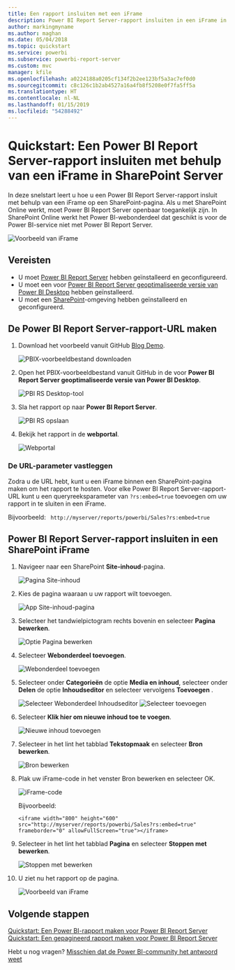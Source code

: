 ```yaml
---
title: Een rapport insluiten met een iFrame
description: Power BI Report Server-rapport insluiten in een iFrame in SharePoint Server
author: markingmyname
ms.author: maghan
ms.date: 05/04/2018
ms.topic: quickstart
ms.service: powerbi
ms.subservice: powerbi-report-server
ms.custom: mvc
manager: kfile
ms.openlocfilehash: a0224188a0205cf134f2b2ee123bf5a3ac7ef0d0
ms.sourcegitcommit: c8c126c1b2ab4527a16a4fb8f5208e0f7fa5ff5a
ms.translationtype: HT
ms.contentlocale: nl-NL
ms.lasthandoff: 01/15/2019
ms.locfileid: "54288492"
---
```

# <a name="quickstart-embed-a-power-bi-report-server-report-using-an-iframe-in-sharepoint-server"></a>Quickstart: Een Power BI Report Server-rapport insluiten met behulp van een iFrame in SharePoint Server

In deze snelstart leert u hoe u een Power BI Report Server-rapport insluit met behulp van een iFrame op een SharePoint-pagina. Als u met SharePoint Online werkt, moet Power BI Report Server openbaar toegankelijk zijn. In SharePoint Online werkt het Power BI-webonderdeel dat geschikt is voor de Power BI-service niet met Power BI Report Server. 

![Voorbeeld van iFrame](media/quickstart-embed/quickstart_embed_01.png)
## <a name="prerequisites"></a>Vereisten
* U moet [Power BI Report Server](https://powerbi.microsoft.com/en-us/report-server/) hebben geïnstalleerd en geconfigureerd.
* U moet een voor [Power BI Report Server geoptimaliseerde versie van Power BI Desktop](install-powerbi-desktop.md) hebben geïnstalleerd.
* U moet een [SharePoint](https://docs.microsoft.com/sharepoint/install/install)-omgeving hebben geïnstalleerd en geconfigureerd.

## <a name="creating-the-power-bi-report-server-report-url"></a>De Power BI Report Server-rapport-URL maken

1. Download het voorbeeld vanuit GitHub [Blog Demo](https://github.com/Microsoft/powerbi-desktop-samples).

    ![PBIX-voorbeeldbestand downloaden](media/quickstart-embed/quickstart_embed_14.png)

2. Open het PBIX-voorbeeldbestand vanuit GitHub in de voor **Power BI Report Server geoptimaliseerde versie van Power BI Desktop**.

    ![PBI RS Desktop-tool](media/quickstart-embed/quickstart_embed_02.png)

3. Sla het rapport op naar **Power BI Report Server**. 

    ![PBI RS opslaan](media/quickstart-embed/quickstart_embed_03.png)

4. Bekijk het rapport in de **webportal**.

    ![Webportal](media/quickstart-embed/quickstart_embed_04.png)

### <a name="capturing-the-url-parameter"></a>De URL-parameter vastleggen

Zodra u de URL hebt, kunt u een iFrame binnen een SharePoint-pagina maken om het rapport te hosten. Voor elke Power BI Report Server-rapport-URL kunt u een queryreeksparameter van `?rs:embed=true` toevoegen om uw rapport in te sluiten in een iFrame. 

   Bijvoorbeeld:
    ``` 
    http://myserver/reports/powerbi/Sales?rs:embed=true
    ```
## <a name="embedding-a-power-bi-report-server-report-in-a-sharepoint-iframe"></a>Power BI Report Server-rapport insluiten in een SharePoint iFrame

1. Navigeer naar een SharePoint **Site-inhoud**-pagina.

    ![Pagina Site-inhoud](media/quickstart-embed/quickstart_embed_05.png)

2. Kies de pagina waaraan u uw rapport wilt toevoegen.

    ![App Site-inhoud-pagina](media/quickstart-embed/quickstart_embed_06.png)

3. Selecteer het tandwielpictogram rechts bovenin en selecteer **Pagina bewerken**.

    ![Optie Pagina bewerken](media/quickstart-embed/quickstart_embed_07.png)

4. Selecteer **Webonderdeel toevoegen**.

    ![Webonderdeel toevoegen](media/quickstart-embed/quickstart_embed_08.png)

5. Selecteer onder **Categorieën** de optie **Media en inhoud**, selecteer onder **Delen** de optie **Inhoudseditor** en selecteer vervolgens **Toevoegen** .

    ![Selecteer Webonderdeel Inhoudseditor](media/quickstart-embed/quickstart_embed_09.png) ![Selecteer toevoegen](media/quickstart-embed/quickstart_embed_091.png)

6. Selecteer **Klik hier om nieuwe inhoud toe te voegen**.

    ![Nieuwe inhoud toevoegen](media/quickstart-embed/quickstart_embed_10.png)

7. Selecteer in het lint het tabblad **Tekstopmaak** en selecteer **Bron bewerken**.

     ![Bron bewerken](media/quickstart-embed/quickstart_embed_11.png)

8. Plak uw iFrame-code in het venster Bron bewerken en selecteer OK.

    ![iFrame-code](media/quickstart-embed/quickstart_embed_12.png)

     Bijvoorbeeld:
     ```
     <iframe width="800" height="600" src="http://myserver/reports/powerbi/Sales?rs:embed=true" frameborder="0" allowFullScreen="true"></iframe>
     ```

9. Selecteer in het lint het tabblad **Pagina** en selecteer **Stoppen met bewerken**.

    ![Stoppen met bewerken](media/quickstart-embed/quickstart_embed_13.png)

10. U ziet nu het rapport op de pagina.

    ![Voorbeeld van iFrame](media/quickstart-embed/quickstart_embed_01.png)

## <a name="next-steps"></a>Volgende stappen

[Quickstart: Een Power BI-rapport maken voor Power BI Report Server](quickstart-create-powerbi-report.md)  
[Quickstart: Een gepagineerd rapport maken voor Power BI Report Server](quickstart-create-paginated-report.md)  

Hebt u nog vragen? [Misschien dat de Power BI-community het antwoord weet](https://community.powerbi.com/) 